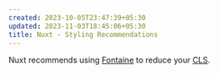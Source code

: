 ```yaml
---
created: 2023-10-05T23:47:39+05:30
updated: 2023-11-03T18:45:06+05:30
title: Nuxt - Styling Recommendations
---
```



Nuxt recommends using [Fontaine](https://github.com/nuxt-modules/fontaine) to reduce your [CLS](https://web.dev/cls/). 